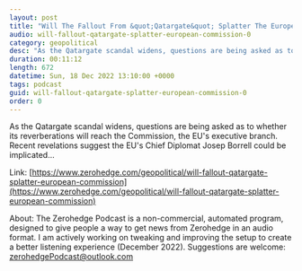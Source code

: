 ```yaml
---
layout: post
title: "Will The Fallout From &quot;Qatargate&quot; Splatter The European Commission?"
audio: will-fallout-qatargate-splatter-european-commission-0
category: geopolitical
desc: "As the Qatargate scandal widens, questions are being asked as to whether its reverberations will reach the Commission, the EU's executive branch. Recent revelations suggest the EU's Chief Diplomat Josep Borrell could be implicated..."
duration: 00:11:12
length: 672
datetime: Sun, 18 Dec 2022 13:10:00 +0000
tags: podcast
guid: will-fallout-qatargate-splatter-european-commission-0
order: 0
---
```

As the Qatargate scandal widens, questions are being asked as to whether its reverberations will reach the Commission, the EU's executive branch. Recent revelations suggest the EU's Chief Diplomat Josep Borrell could be implicated...

Link: [https://www.zerohedge.com/geopolitical/will-fallout-qatargate-splatter-european-commission](https://www.zerohedge.com/geopolitical/will-fallout-qatargate-splatter-european-commission)

About: The Zerohedge Podcast is a non-commercial, automated program, designed to give people a way to get news from Zerohedge in an audio format.  I am actively working on tweaking and improving the setup to create a better listening experience (December 2022).  Suggestions are welcome: [zerohedgePodcast@outlook.com](mailto:zerohedgePodcast@outlook.com)